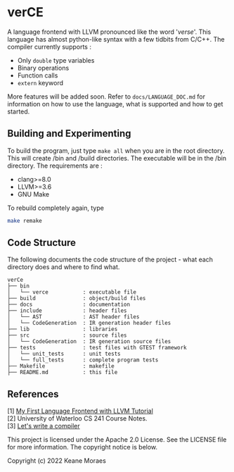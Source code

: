 # verCE

A language frontend with LLVM pronounced like the word '_verse_'. This language has almost python-like syntax with a few tidbits from C/C++. The compiler currently supports :

* Only `double` type variables
* Binary operations
* Function calls
* `extern` keyword

More features will be added soon. Refer to `docs/LANGUAGE_DOC.md` for information on how to use the language, what is supported and how to get started.

## Building and Experimenting

To build the program, just type `make all` when you are in the root directory. This will create /bin and /build directories. The executable will be in the /bin directory. The requirements are :

* clang>=8.0
* LLVM>=3.6
* GNU Make

To rebuild completely again, type

```bash
make remake
```

## Code Structure

The following documents the code structure of the project - what each directory does and where to find what.

```text
verCe
├── bin
│   └── verce           : executable file
├── build               : object/build files
├── docs                : documentation
├── include             : header files
│   └── AST             : AST header files
│   └── CodeGeneration  : IR generation header files
├── lib                 : libraries
├── src                 : source files
│   └── CodeGeneration  : IR generation source files
├── tests               : test files with GTEST framework
│   └── unit_tests      : unit tests
│   └── full_tests      : complete program tests
├── Makefile            : makefile
├── README.md           : this file

```

## References

[1] [My First Language Frontend with LLVM Tutorial](https://llvm.org/docs/tutorial/MyFirstLanguageFrontend/index.html)  
[2] University of Waterloo CS 241 Course Notes.  
[3] [Let's write a compiler](https://briancallahan.net/blog/20210814.html)

This project is licensed under the Apache 2.0 License. See the LICENSE file for more information. The copyright notice is below.

Copyright (c) 2022 Keane Moraes
